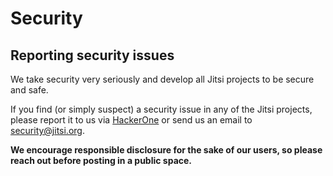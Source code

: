# Security

## Reporting security issues

We take security very seriously and develop all Jitsi projects to be secure and safe.

If you find (or simply suspect) a security issue in any of the Jitsi projects, please report it to us via [HackerOne](https://hackerone.com/8x8-bounty) or send us an email to security@jitsi.org.

**We encourage responsible disclosure for the sake of our users, so please reach out before posting in a public space.**
